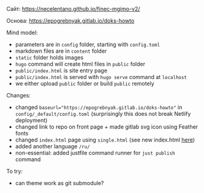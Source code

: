 Сайт: https://necelentano.github.io/finec-mgimo-v2/

Основа: https://epogrebnyak.gitlab.io/doks-howto

Mind model:

- parameters are in `config` folder, starting with `config.toml` 
- markdown files are in `content` folder
- `static` folder holds images 
- `hugo` command will create html files in `public` folder
- `public/index.html` is site entry page 
- `public/index.html` is served with `hugo serve` command at `localhost`
- we either upload `public` folder or build `public` remotely

Changes:

- changed `baseurl="https://epogrebnyak.gitlab.io/doks-howto"` in `config/_default/config.toml`
  (surprisingly this does not break Netlify deployment)
- changed link to repo on front page + made gitlab svg icon using Feather fonts
- changed `index.html` page using `single.html` (see new index.html [here](https://gitlab.com/epogrebnyak/doks-howto/-/blob/master/layouts/index.html))
- added another language `/ru/`
- non-essential: added justfile command runner for `just publish` command

To try:

- can theme work as git submodule?
